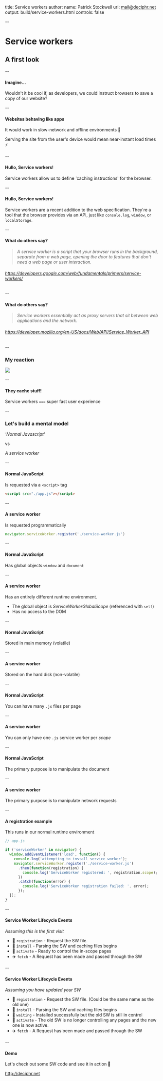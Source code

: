 title: Service workers
author:
  name: Patrick Stockwell
  url: mail@deciphr.net
output: build/service-workers.html
controls: false

--

# Service workers
## A first look

--

#### Imagine...

Wouldn't it be cool if, as developers, we could instruct browsers to save a copy
of our website?

--

#### Websites behaving like apps

It would work in slow-network and offline environments 🔌

Serving the site from the user's device would mean near-instant load times ⚡️

--

#### Hullo, Service workers!

Service workers allow us to define 'caching instructions' for the browser.

--

#### Hullo, Service workers!

Service workers are a recent addition to the web specification.
They're a tool that the browser provides via an API, just like `console.log`,
`window`, or `localStorage`.

--

#### What do others say?

> _A service worker is a script that your browser runs in the background,
separate from a web page, opening the door to features that don't need a web
page or user interaction._

###### https://developers.google.com/web/fundamentals/primers/service-workers/

--

#### What do others say?

> _Service workers essentially act as proxy servers that sit between web
applications and the network._

###### https://developer.mozilla.org/en-US/docs/Web/API/Service_Worker_API

--

### My reaction

![](https://media.giphy.com/media/iAYupOdWXQy5a4nVGk/giphy.gif)

--

#### They cache stuff!
Service workers `===` super fast user experience

--

### Let's build a mental model

_'Normal Javascript'_

vs

_A service worker_

--

#### Normal JavaScript

Is requested via a `<script>` tag
```html
<script src="./app.js"></script>
```

--

#### A service worker

Is requested programmatically
```js
navigator.serviceWorker.register('./service-worker.js')
```

--

#### Normal JavaScript

Has global objects `window` and `document`

--

#### A service worker

Has an entirely different runtime environment.

- The global object is _ServiceWorkerGlobalScope_ (referenced with `self`)
- Has no access to the DOM

--

#### Normal JavaScript

Stored in main memory (volatile)

--

#### A service worker

Stored on the hard disk (non-volatile)

--

#### Normal JavaScript

You can have many `.js` files per page

--

#### A service worker

You can only have one `.js` service worker per _scope_

--

#### Normal JavaScript

The primary purpose is to manipulate the document

--

#### A service worker

The primary purpose is to manipulate network requests

--

#### A registration example

This runs in our normal runtime environment

```js
// app.js

if ('serviceWorker' in navigator) {
  window.addEventListener('load', function() {
    console.log('attempting to install service worker');
    navigator.serviceWorker.register('./service-worker.js')
      .then(function(registration) {
        console.log('ServiceWorker registered: ', registration.scope);
      })
      .catch(function(error) {
        console.log('ServiceWorker registration failed: ', error);
      });
  });
}
```

--

#### Service Worker Lifecycle Events
_Assuming this is the first visit_

- 🚗 `registration` - Request the SW file.
- 🚙 `install` - Parsing the SW and caching files begins
- 🚛 `activate` - Ready to control the in-scope pages
- ✈️ `fetch` - A Request has been made and passed through the SW

--

#### Service Worker Lifecycle Events
_Assuming you have updated your SW_

- 🚗 `registration` - Request the SW file. (Could be the same name as the old one)
- 🚙 `install` - Parsing the SW and caching files begins
- 🚜 `waiting` - Installed successfully but the old SW is still in control
- 🚛 `activate` - The old SW is no longer controlling any pages and the new one is
now active.
- ✈️ `fetch` - A Request has been made and passed through the SW

--

#### Demo

Let's check out some SW code and see it in action 🥊

http://deciphr.net
